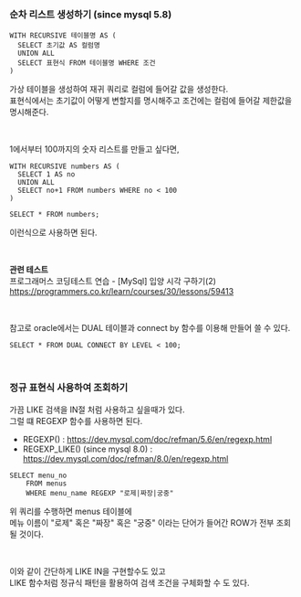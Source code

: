 
### 순차 리스트 생성하기 (since mysql 5.8)

```mysql
WITH RECURSIVE 테이블명 AS (
  SELECT 초기값 AS 컬럼명
  UNION ALL
  SELECT 표현식 FROM 테이블명 WHERE 조건
)
```
가상 테이블을 생성하여 재귀 쿼리로 컬럼에 들어갈 값을 생성한다. <br>
표현식에서는 초기값이 어떻게 변할지를 명시해주고 조건에는 컬럼에 들어갈 제한값을 명시해준다. 

<br>

1에서부터 100까지의 숫자 리스트를 만들고 싶다면, 
```mysql
WITH RECURSIVE numbers AS (
  SELECT 1 AS no
  UNION ALL
  SELECT no+1 FROM numbers WHERE no < 100
)

SELECT * FROM numbers;
```
이런식으로 사용하면 된다. 


<br>

**관련 테스트** <br>
프로그래머스 코딩테스트 연습 - [MySql] 입양 시각 구하기(2) <br>
https://programmers.co.kr/learn/courses/30/lessons/59413

<br>

참고로 oracle에서는 DUAL 테이블과 connect by 함수를 이용해 만들어 쓸 수 있다.
```oracle
SELECT * FROM DUAL CONNECT BY LEVEL < 100;
```

<br>

### 정규 표현식 사용하여 조회하기

가끔 LIKE 검색을 IN절 처럼 사용하고 싶을때가 있다. <br>
그럴 떄 REGEXP 함수를 사용하면 된다. <br>

- REGEXP() : https://dev.mysql.com/doc/refman/5.6/en/regexp.html
- REGEXP_LIKE() (since mysql 8.0) : https://dev.mysql.com/doc/refman/8.0/en/regexp.html


```mysql
SELECT menu_no
    FROM menus
    WHERE menu_name REGEXP "로제|짜장|궁중"
```
위 쿼리를 수행하면 menus 테이블에 <br> 
메뉴 이름이 "로제" 혹은 "짜장" 혹은 "궁중" 이라는 단어가 들어간 ROW가 전부 조회될 것이다. 

<br>

이와 같이 간단하게 LIKE IN을 구현할수도 있고 <br>
LIKE 함수처럼 정규식 패턴을 활용하여 검색 조건을 구체화할 수 도 있다. 


```mysql


```
